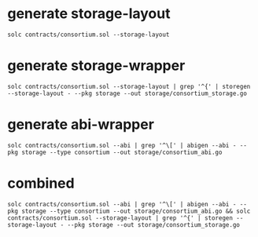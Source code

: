 
# generate storage-layout
````shell script
solc contracts/consortium.sol --storage-layout 
````

# generate storage-wrapper
```shell script
solc contracts/consortium.sol --storage-layout | grep '^{' | storegen --storage-layout - --pkg storage --out storage/consortium_storage.go
```

# generate abi-wrapper
```shell script
solc contracts/consortium.sol --abi | grep '^\[' | abigen --abi - --pkg storage --type consortium --out storage/consortium_abi.go
```

# combined
````shell script
solc contracts/consortium.sol --abi | grep '^\[' | abigen --abi - --pkg storage --type consortium --out storage/consortium_abi.go && solc contracts/consortium.sol --storage-layout | grep '^{' | storegen --storage-layout - --pkg storage --out storage/consortium_storage.go
````
